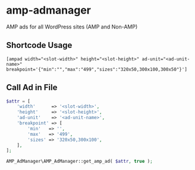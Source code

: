 # amp-admanager
AMP ads for all WordPress sites (AMP and Non-AMP)

## Shortcode Usage

```
[ampad width="<slot-width>" height="<slot-height>" ad-unit="<ad-unit-name>" breakpoint='{"min":"","max":"499","sizes":"320x50,300x100,300x50"}']
```

## Call Ad in File

```php
$attr = [
    'width'      => '<slot-width>',
    'height'     => '<slot-height>',
    'ad-unit'    => '<ad-unit-name>',
    'breakpoint' => [
        'min'   => '',
        'max'   => '499',
        'sizes' => '320x50,300x100',
    ],
];

AMP_AdManager\AMP_AdManager::get_amp_ad( $attr, true );
```
